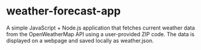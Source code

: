 # weather-forecast-app
A simple JavaScript + Node.js application that fetches current weather data from the OpenWeatherMap API using a user-provided ZIP code. The data is displayed on a webpage and saved locally as weather.json.
